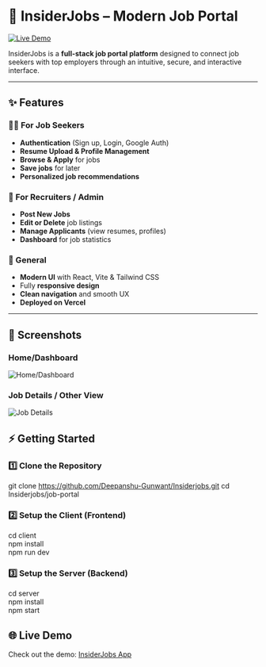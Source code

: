 # 💼 InsiderJobs – Modern Job Portal

[![Live Demo](https://img.shields.io/badge/demo-online-brightgreen)](https://job-portal-client-kohl-theta.vercel.app/)

InsiderJobs is a **full-stack job portal platform** designed to connect job seekers with top employers through an intuitive, secure, and interactive interface.

---

## ✨ Features

### 👩‍💻 For Job Seekers

- **Authentication** (Sign up, Login, Google Auth)
- **Resume Upload & Profile Management**
- **Browse & Apply** for jobs
- **Save jobs** for later
- **Personalized job recommendations**

### 🏢 For Recruiters / Admin

- **Post New Jobs**
- **Edit or Delete** job listings
- **Manage Applicants** (view resumes, profiles)
- **Dashboard** for job statistics

### 🎨 General

- **Modern UI** with React, Vite & Tailwind CSS
- Fully **responsive design**
- **Clean navigation** and smooth UX
- **Deployed on Vercel**

---
## 📸 Screenshots

### Home/Dashboard

![Home/Dashboard](Screenshots/demo1.jpg)

### Job Details / Other View

![Job Details](Screenshots/demo2.jpg)


## ⚡ Getting Started

### 1️⃣ Clone the Repository

git clone https://github.com/Deepanshu-Gunwant/Insiderjobs.git
cd Insiderjobs/job-portal

### 2️⃣ Setup the Client (Frontend)

cd client  
npm install  
npm run dev  

### 3️⃣ Setup the Server (Backend)

cd server  
npm install  
npm start  
## 🌐 Live Demo

Check out the demo: [InsiderJobs App](https://job-portal-client-kohl-theta.vercel.app/)


